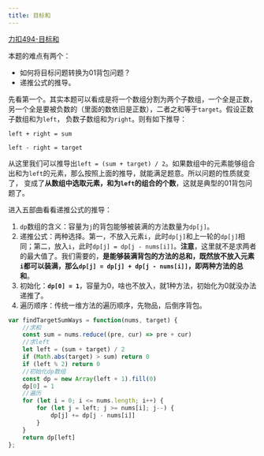 ```yaml
---
title: 目标和
---
```

[力扣494-目标和](https://leetcode.cn/problems/target-sum/)

本题的难点有两个：
- 如何将目标问题转换为01背包问题？
- 递推公式的推导。

先看第一个。其实本题可以看成是将一个数组分割为两个子数组，一个全是正数，另一个全是要被负数的（里面的数依旧是正数），二者之和等于`target`。假设正数子数组和为`left`，
负数子数组和为`right`。则有如下推导：

`left + right = sum`

`left - right = target`

从这里我们可以推导出`left = (sum + target) / 2`。如果数组中的元素能够组合出和为`left`的元素，那么按照上面的推导，就能满足题意。所以问题的性质就变了，
变成了**从数组中选取元素，和为`left`的组合的个数**，这就是典型的01背包问题了。

进入五部曲看看递推公式的推导：
1. `dp`数组的含义：容量为`j`的背包能够被装满的方法数量为`dp[j]`。
2. 递推公式：两种选择。第一，不放入元素`i`，此时`dp[j]`和上一轮的`dp[j]`相同；第二，放入`i`，此时`dp[j] = dp[j - nums[i]]`。**注意**，这里就不是求两者的最大值了。我们需要的，**是能够装满背包的方法的总和，既然放不放入元素`i`都可以装满，那么`dp[j] = dp[j] + dp[j - nums[i]]`，即两种方法的总和**。
3. 初始化：**`dp[0] = 1`**，容量为0，啥也不放入，就1种方法，初始化为0就没办法递推了。
4. 遍历顺序：传统一维方法的遍历顺序，先物品，后倒序背包。

```javascript
var findTargetSumWays = function(nums, target) {
    //求和
    const sum = nums.reduce((pre, cur) => pre + cur)
    //求left
    let left = (sum + target) / 2
    if (Math.abs(target) > sum) return 0 
    if (left % 2) return 0
    //初始化dp数组
    const dp = new Array(left + 1).fill(0)
    dp[0] = 1
    //遍历
    for (let i = 0; i <= nums.length; i++) {
        for (let j = left; j >= nums[i]; j--) {
            dp[j] += dp[j - nums[i]]
        }
    }
    return dp[left]
};
```


